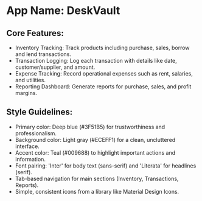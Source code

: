 # **App Name**: DeskVault

## Core Features:

- Inventory Tracking: Track products including purchase, sales, borrow and lend transactions.
- Transaction Logging: Log each transaction with details like date, customer/supplier, and amount.
- Expense Tracking: Record operational expenses such as rent, salaries, and utilities.
- Reporting Dashboard: Generate reports for purchase, sales, and profit margins.

## Style Guidelines:

- Primary color: Deep blue (#3F51B5) for trustworthiness and professionalism.
- Background color: Light gray (#ECEFF1) for a clean, uncluttered interface.
- Accent color: Teal (#009688) to highlight important actions and information.
- Font pairing: 'Inter' for body text (sans-serif) and 'Literata' for headlines (serif).
- Tab-based navigation for main sections (Inventory, Transactions, Reports).
- Simple, consistent icons from a library like Material Design Icons.